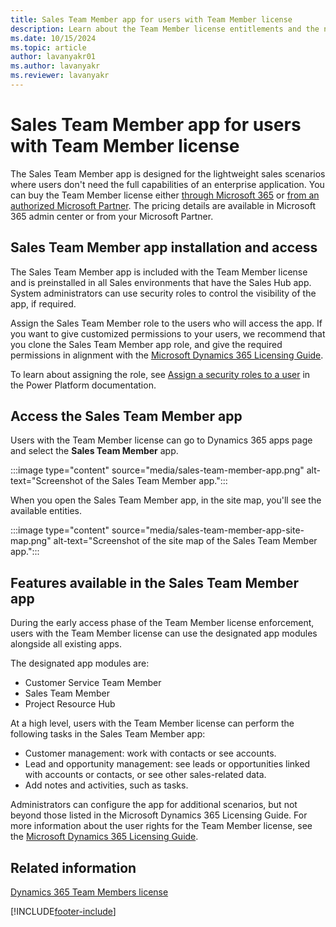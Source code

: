 ```yaml
---
title: Sales Team Member app for users with Team Member license
description: Learn about the Team Member license entitlements and the new Sales Team Member app.
ms.date: 10/15/2024
ms.topic: article
author: lavanyakr01
ms.author: lavanyakr
ms.reviewer: lavanyakr
---
```

# Sales Team Member app for users with Team Member license

The Sales Team Member app is designed for the lightweight sales scenarios where users don't need the full capabilities of an enterprise application. You can buy the Team Member license either [through Microsoft 365](buy-dynamics-365-sales.md#buy-dynamics-365-sales-through-microsoft-365) or [from an authorized Microsoft Partner](buy-dynamics-365-sales.md#buy-dynamics-365-sales-from-an-authorized-microsoft-partner). The pricing details are available in Microsoft 365 admin center or from your Microsoft Partner. 

## Sales Team Member app installation and access

The Sales Team Member app is included with the Team Member license and is preinstalled in all Sales environments that have the Sales Hub app. System administrators can use security roles to control the visibility of the app, if required.

Assign the Sales Team Member role to the users who will access the app. If you want to give customized permissions to your users, we recommend that you clone the Sales Team Member app role, and give the required permissions in alignment with the [Microsoft Dynamics 365 Licensing Guide](https://go.microsoft.com/fwlink/?LinkId=866544&clcid=0x409).

To learn about assigning the role, see [Assign a security roles to a user](/power-platform/admin/create-users-assign-online-security-roles) in the Power Platform documentation.

## Access the Sales Team Member app

Users with the Team Member license can go to Dynamics 365 apps page and select the **Sales Team Member** app.

:::image type="content" source="media/sales-team-member-app.png" alt-text="Screenshot of the Sales Team Member app.":::

When you open the Sales Team Member app, in the site map, you'll see the available entities.

:::image type="content" source="media/sales-team-member-app-site-map.png" alt-text="Screenshot of the site map of the Sales Team Member app.":::

## Features available in the Sales Team Member app

During the early access phase of the Team Member license enforcement, users with the Team Member license can use the designated app modules alongside all existing apps.

The designated app modules are:

- Customer Service Team Member
- Sales Team Member
- Project Resource Hub

At a high level, users with the Team Member license can perform the following tasks in the Sales Team Member app:

- Customer management: work with contacts or see accounts.
- Lead and opportunity management: see leads or opportunities linked with accounts or contacts, or see other sales-related data.
- Add notes and activities, such as tasks.

Administrators can configure the app for additional scenarios, but not beyond those listed in the Microsoft Dynamics 365 Licensing Guide. For more information about the user rights for the Team Member license, see the [Microsoft Dynamics 365 Licensing Guide](https://go.microsoft.com/fwlink/p/?LinkId=866544).

## Related information

[Dynamics 365 Team Members license](/dynamics365/get-started/team-members-license)

[!INCLUDE[footer-include](../includes/footer-banner.md)]